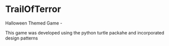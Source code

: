 # TrailOfTerror
Halloween Themed Game -

This game was developed using the python turtle packahe and incorporated design patterns
